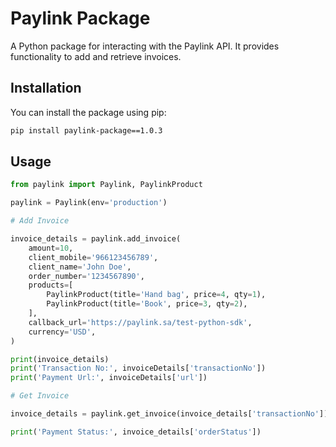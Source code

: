 # Paylink Package

A Python package for interacting with the Paylink API. It provides functionality to add and retrieve invoices.

## Installation

You can install the package using pip:

```bash
pip install paylink-package==1.0.3
```

## Usage
```python
from paylink import Paylink, PaylinkProduct
```

```python
paylink = Paylink(env='production')
```

```python
# Add Invoice

invoice_details = paylink.add_invoice(
    amount=10,
    client_mobile='966123456789',
    client_name='John Doe',
    order_number='1234567890',
    products=[
        PaylinkProduct(title='Hand bag', price=4, qty=1),
        PaylinkProduct(title='Book', price=3, qty=2),
    ],
    callback_url='https://paylink.sa/test-python-sdk',
    currency='USD',
)

print(invoice_details)
print('Transaction No:', invoiceDetails['transactionNo'])
print('Payment Url:', invoiceDetails['url'])
```

```python
# Get Invoice

invoice_details = paylink.get_invoice(invoice_details['transactionNo'])

print('Payment Status:', invoice_details['orderStatus'])
```

